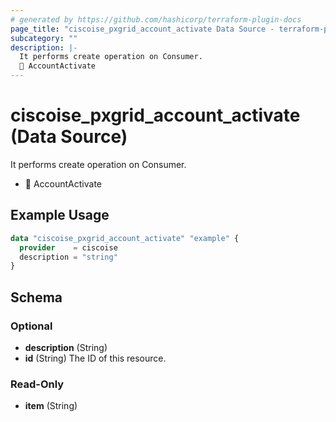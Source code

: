 ```yaml
---
# generated by https://github.com/hashicorp/terraform-plugin-docs
page_title: "ciscoise_pxgrid_account_activate Data Source - terraform-provider-ciscoise"
subcategory: ""
description: |-
  It performs create operation on Consumer.
  🚧 AccountActivate
---
```


# ciscoise_pxgrid_account_activate (Data Source)

It performs create operation on Consumer.

- 🚧 AccountActivate

## Example Usage

```terraform
data "ciscoise_pxgrid_account_activate" "example" {
  provider    = ciscoise
  description = "string"
}
```

<!-- schema generated by tfplugindocs -->
## Schema

### Optional

- **description** (String)
- **id** (String) The ID of this resource.

### Read-Only

- **item** (String)


